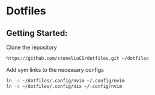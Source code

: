 # Dotfiles

## Getting Started:

Clone the repository

```bash
https://github.com/stoneliuCS/dotfiles.git ~/dotfiles
```

Add sym links to the necessary configs

```bash
ln -s ~/dotfiles/.config/nvim ~/.config/nvim
ln -s ~/dotfiles/.config/nix ~/.config/nvim
```
